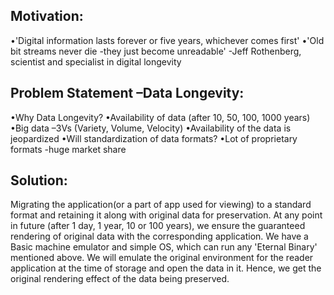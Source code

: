 Motivation:
-----------
•'Digital information lasts forever or five years, whichever comes first'
•'Old bit streams never die -they just become unreadable'
      -Jeff Rothenberg, scientist and specialist in digital longevity
      
Problem Statement –Data Longevity:
----------------------------------
•Why Data Longevity?
•Availability of data (after 10, 50, 100, 1000 years)
•Big data –3Vs (Variety, Volume, Velocity)
•Availability of the data is jeopardized
•Will standardization of data formats?
•Lot of proprietary formats -huge market share
      
Solution:
---------
Migrating the application(or a part of app used for viewing) to a standard format and retaining it along with original data for preservation.
At any point in future (after 1 day, 1 year, 10 or 100 years), we ensure the guaranteed rendering of original data with the corresponding application.
We have a Basic machine emulator and simple OS, which can run any 'Eternal Binary' mentioned above. We will emulate the original environment for the reader application at the time of storage and open the data in it. Hence, we get the original rendering effect of the data being preserved.
